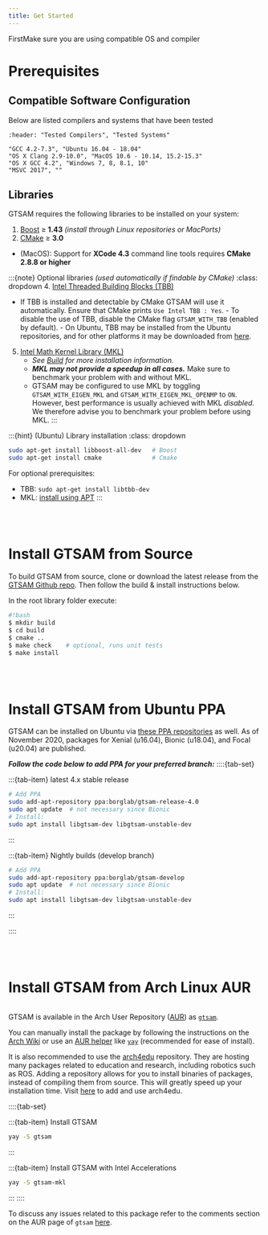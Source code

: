 ```yaml
---
title: Get Started
---
```

FirstMake sure you are using compatible OS and compiler

# Prerequisites

## Compatible Software Configuration
Below are listed compilers and systems that have been tested
```{csv-table}
:header: "Tested Compilers", "Tested Systems"

"GCC 4.2-7.3", "Ubuntu 16.04 - 18.04"
"OS X Clang 2.9-10.0", "MacOS 10.6 - 10.14, 15.2-15.3"
"OS X GCC 4.2", "Windows 7, 8, 8.1, 10"
"MSVC 2017", ""
```

## Libraries

GTSAM requires the following libraries to be installed on your system:
   
   1. [Boost](http://www.boost.org/users/download/) $\geq$ **1.43** *(install through Linux repositories or MacPorts)*
   2. [CMake](http://www.cmake.org/cmake/resources/software.html) $\geq$ **3.0**
   - (MacOS): Support for **XCode 4.3** command line tools requires **CMake 2.8.8 or higher**

:::{note} Optional libraries *(used automatically if findable by CMake)*
:class: dropdown
4. [Intel Threaded Building Blocks (TBB)](http://www.threadingbuildingblocks.org/)
   - If TBB is installed and detectable by CMake GTSAM will use it automatically. Ensure that CMake prints `Use Intel TBB : Yes`.
    - To disable the use of TBB, disable the CMake flag `GTSAM_WITH_TBB` (enabled by default).
    - On Ubuntu, TBB may be installed from the Ubuntu repositories, and for other platforms it may be downloaded from [here](https://www.threadingbuildingblocks.org/).
5. [Intel Math Kernel Library (MKL)](http://software.intel.com/en-us/intel-mkl)
    - *See [Build](/Content/build-project) for more installation information.*
    - ***MKL may not provide a speedup in all cases.*** Make sure to benchmark your problem with and without MKL.
    - GTSAM may be configured to use MKL by toggling `GTSAM_WITH_EIGEN_MKL` and `GTSAM_WITH_EIGEN_MKL_OPENMP` to `ON`.
    However, best performance is usually achieved with MKL *disabled*. We therefore advise you to benchmark your problem before using MKL.
:::

:::{hint} (Ubuntu) Library installation
:class: dropdown
```bash
sudo apt-get install libboost-all-dev   # Boost
sudo apt-get install cmake              # Cmake
```

For optional prerequisites:
- TBB: `sudo apt-get install libtbb-dev`
- MKL: [install using APT](https://software.intel.com/en-us/articles/installing-intel-free-libs-and-python-apt-repo)
:::

<br><br>


# Install GTSAM from Source

To build GTSAM from source, clone or download the latest release from the [GTSAM Github repo](https://github.com/borglab/gtsam).
Then follow the build & install instructions below.

In the root library folder execute:

```bash
#!bash
$ mkdir build
$ cd build
$ cmake ..
$ make check    # optional, runs unit tests
$ make install
```

<br><br>

# Install GTSAM from Ubuntu PPA

GTSAM can be installed on Ubuntu via [these PPA repositories](https://launchpad.net/~borglab) as well.
As of November 2020, packages for Xenial (u16.04), Bionic (u18.04), and Focal (u20.04) are published.

***Follow the code below to add PPA for your preferred branch:***
::::{tab-set}

:::{tab-item} latest 4.x stable release
```bash
# Add PPA
sudo add-apt-repository ppa:borglab/gtsam-release-4.0
sudo apt update  # not necessary since Bionic
# Install:
sudo apt install libgtsam-dev libgtsam-unstable-dev
```
:::

:::{tab-item} Nightly builds (develop branch)
```bash
# Add PPA
sudo add-apt-repository ppa:borglab/gtsam-develop
sudo apt update  # not necessary since Bionic
# Install:
sudo apt install libgtsam-dev libgtsam-unstable-dev
```
:::

::::

<br><br>

# Install GTSAM from Arch Linux AUR

```{warning} Installing GTSAM on Arch Linux has not been tested by the GTSAM developers.
```

GTSAM is available in the Arch User Repository
([AUR](https://wiki.archlinux.org/index.php/Arch_User_Repository)) as
[`gtsam`](https://aur.archlinux.org/packages/gtsam/).

You can manually install the package by following the instructions on the
[Arch Wiki](https://wiki.archlinux.org/index.php/Arch_User_Repository#Installing_packages)
or use an [AUR helper](https://wiki.archlinux.org/index.php/AUR_helpers) like
[`yay`](https://aur.archlinux.org/packages/yay/)
(recommended for ease of install).

It is also recommended to use the
[arch4edu](https://wiki.archlinux.org/index.php/Unofficial_user_repositories#arch4edu)
repository. They are hosting many packages related to education and research,
including robotics such as ROS. Adding a repository allows for you to install
binaries of packages, instead of compiling them from source.
This will greatly speed up your installation time. Visit [here](https://github.com/arch4edu/arch4edu/wiki/Add-arch4edu-to-your-Archlinux) to add and use arch4edu. 

::::{tab-set}

:::{tab-item} Install GTSAM
```sh
yay -S gtsam
```
:::

:::{tab-item} Install GTSAM with Intel Accelerations

```sh
yay -S gtsam-mkl
```
:::
::::

To discuss any issues related to this package refer to the comments section on
the AUR page of `gtsam` [here](https://aur.archlinux.org/packages/gtsam/).
